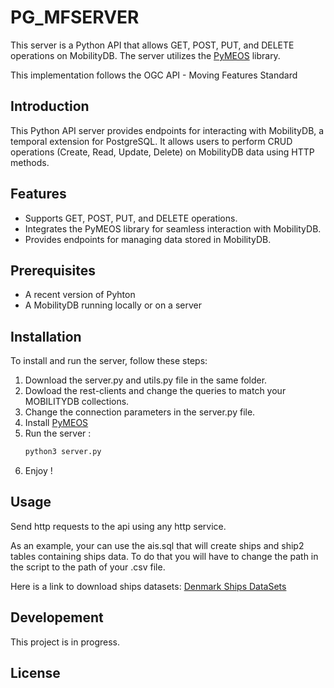 # PG_MFSERVER

This server is a Python API that allows GET, POST, PUT, and DELETE operations on MobilityDB. The server utilizes the [PyMEOS](https://github.com/MobilityDB/PyMEOS) library.

This implementation follows the OGC API - Moving Features Standard

## Introduction

This Python API server provides endpoints for interacting with MobilityDB, a temporal extension for PostgreSQL. It allows users to perform CRUD operations (Create, Read, Update, Delete) on MobilityDB data using HTTP methods.

## Features

- Supports GET, POST, PUT, and DELETE operations.
- Integrates the PyMEOS library for seamless interaction with MobilityDB.
- Provides endpoints for managing data stored in MobilityDB.

## Prerequisites

- A recent version of Pyhton
- A MobilityDB running locally or on a server

## Installation

To install and run the server, follow these steps:

1. Download the server.py and utils.py file in the same folder.
2. Dowload the rest-clients and change the queries to match your MOBILITYDB collections.
3. Change the connection parameters in the server.py file.
4. Install [PyMEOS](https://github.com/MobilityDB/PyMEOS)
5. Run the server :
    ```bash
    python3 server.py
6. Enjoy !

## Usage

Send http requests to the api using any http service.

As an example, your can use the ais.sql that will create ships and ship2 tables containing ships data.
To do that you will have to change the path in the script to the path of your .csv file.
 
Here is a link to download ships datasets: [Denmark Ships DataSets](https://web.ais.dk/aisdata/)

## Developement

This project is in progress.

## License



